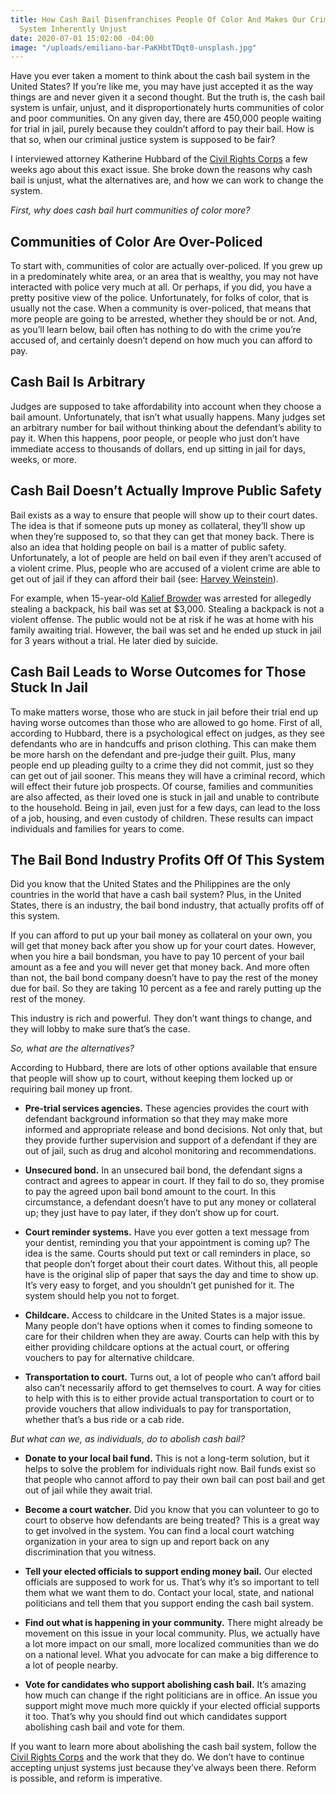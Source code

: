 ```yaml
---
title: How Cash Bail Disenfranchises People Of Color And Makes Our Criminal Justice
  System Inherently Unjust
date: 2020-07-01 15:02:00 -04:00
image: "/uploads/emiliano-bar-PaKHbtTDqt0-unsplash.jpg"
---
```


Have you ever taken a moment to think about the cash bail system in the United States? If you’re like me, you may have just accepted it as the way things are and never given it a second thought. But the truth is, the cash bail system is unfair, unjust, and it disproportionately hurts communities of color and poor communities. On any given day, there are 450,000 people waiting for trial in jail, purely because they couldn’t afford to pay their bail. How is that so, when our criminal justice system is supposed to be fair?

I interviewed attorney Katherine Hubbard of the [Civil Rights Corps](https://www.civilrightscorps.org/ "https://www.civilrightscorps.org/") a few weeks ago about this exact issue. She broke down the reasons why cash bail is unjust, what the alternatives are, and how we can work to change the system.

*First, why does cash bail hurt communities of color more?*

## **Communities of Color Are Over-Policed**

To start with, communities of color are actually over-policed. If you grew up in a predominately white area, or an area that is wealthy, you may not have interacted with police very much at all. Or perhaps, if you did, you have a pretty positive view of the police. Unfortunately, for folks of color, that is usually not the case. When a community is over-policed, that means that more people are going to be arrested, whether they should be or not. And, as you’ll learn below, bail often has nothing to do with the crime you’re accused of, and certainly doesn’t depend on how much you can afford to pay.

## **Cash Bail Is Arbitrary**

Judges are supposed to take affordability into account when they choose a bail amount. Unfortunately, that isn’t what usually happens. Many judges set an arbitrary number for bail without thinking about the defendant’s ability to pay it. When this happens, poor people, or people who just don’t have immediate access to thousands of dollars, end up sitting in jail for days, weeks, or more.

## **Cash Bail Doesn’t Actually Improve Public Safety**

Bail exists as a way to ensure that people will show up to their court dates. The idea is that if someone puts up money as collateral, they’ll show up when they’re supposed to, so that they can get that money back. There is also an idea that holding people on bail is a matter of public safety. Unfortunately, a lot of people are held on bail even if they aren’t accused of a violent crime. Plus, people who are accused of a violent crime are able to get out of jail if they can afford their bail (see: [Harvey Weinstein](https://abcnews.go.com/US/harvey-weinstein-posts-2m-bond-york-states-bail/story?id=67654901 "https://abcnews.go.com/US/harvey-weinstein-posts-2m-bond-york-states-bail/story?id=67654901")).

For example, when 15-year-old [Kalief Browder](https://www.newyorker.com/news/news-desk/kalief-browder-1993-2015 "https://www.newyorker.com/news/news-desk/kalief-browder-1993-2015") was arrested for allegedly stealing a backpack, his bail was set at $3,000. Stealing a backpack is not a violent offense. The public would not be at risk if he was at home with his family awaiting trial. However, the bail was set and he ended up stuck in jail for 3 years without a trial. He later died by suicide.

## **Cash Bail Leads to Worse Outcomes for Those Stuck In Jail**

To make matters worse, those who are stuck in jail before their trial end up having worse outcomes than those who are allowed to go home. First of all, according to Hubbard, there is a psychological effect on judges, as they see defendants who are in handcuffs and prison clothing. This can make them be more harsh on the defendant and pre-judge their guilt. Plus, many people end up pleading guilty to a crime they did not commit, just so they can get out of jail sooner. This means they will have a criminal record, which will effect their future job prospects. Of course, families and communities are also affected, as their loved one is stuck in jail and unable to contribute to the household. Being in jail, even just for a few days, can lead to the loss of a job, housing, and even custody of children. These results can impact individuals and families for years to come.

## **The Bail Bond Industry Profits Off Of This System**

Did you know that the United States and the Philippines are the only countries in the world that have a cash bail system? Plus, in the United States, there is an industry, the bail bond industry, that actually profits off of this system.

If you can afford to put up your bail money as collateral on your own, you will get that money back after you show up for your court dates. However, when you hire a bail bondsman, you have to pay 10 percent of your bail amount as a fee and you will never get that money back. And more often than not, the bail bond company doesn’t have to pay the rest of the money due for bail. So they are taking 10 percent as a fee and rarely putting up the rest of the money.

This industry is rich and powerful. They don’t want things to change, and they will lobby to make sure that’s the case.

*So, what are the alternatives?*

According to Hubbard, there are lots of other options available that ensure that people will show up to court, without keeping them locked up or requiring bail money up front.

* **Pre-trial services agencies.** These agencies provides the court with defendant background information so that they may make more informed and appropriate release and bond decisions. Not only that, but they provide further supervision and support of a defendant if they are out of jail, such as drug and alcohol monitoring and recommendations.

* **Unsecured bond.** In an unsecured bail bond, the defendant signs a contract and agrees to appear in court. If they fail to do so, they promise to pay the agreed upon bail bond amount to the court. In this circumstance, a defendant doesn’t have to put any money or collateral up; they just have to pay later, if they don’t show up for court.

* **Court reminder systems.** Have you ever gotten a text message from your dentist, reminding you that your appointment is coming up? The idea is the same. Courts should put text or call reminders in place, so that people don’t forget about their court dates. Without this, all people have is the original slip of paper that says the day and time to show up. It’s very easy to forget, and you shouldn’t get punished for it. The system should help you not to forget.

* **Childcare.** Access to childcare in the United States is a major issue. Many people don’t have options when it comes to finding someone to care for their children when they are away. Courts can help with this by either providing childcare options at the actual court, or offering vouchers to pay for alternative childcare.

* **Transportation to court.** Turns out, a lot of people who can’t afford bail also can’t necessarily afford to get themselves to court. A way for cities to help with this is to either provide actual transportation to court or to provide vouchers that allow individuals to pay for transportation, whether that’s a bus ride or a cab ride.

*But what can we, as individuals, do to abolish cash bail?*

* **Donate to your local bail fund.** This is not a long-term solution, but it helps to solve the problem for individuals right now. Bail funds exist so that people who cannot afford to pay their own bail can post bail and get out of jail while they await trial.

* **Become a court watcher.** Did you know that you can volunteer to go to court to observe how defendants are being treated? This is a great way to get involved in the system. You can find a local court watching organization in your area to sign up and report back on any discrimination that you witness.

* **Tell your elected officials to support ending money bail.** Our elected officials are supposed to work for us. That’s why it’s so important to tell them what we want them to do. Contact your local, state, and national politicians and tell them that you support ending the cash bail system.

* **Find out what is happening in your community.** There might already be movement on this issue in your local community. Plus, we actually have a lot more impact on our small, more localized communities than we do on a national level. What you advocate for can make a big difference to a lot of people nearby.

* **Vote for candidates who support abolishing cash bail.** It’s amazing how much can change if the right politicians are in office. An issue you support might move much more quickly if your elected official supports it too. That’s why you should find out which candidates support abolishing cash bail and vote for them.

If you want to learn more about abolishing the cash bail system, follow the [Civil Rights Corps](https://www.civilrightscorps.org/ "https://www.civilrightscorps.org/") and the work that they do. We don’t have to continue accepting unjust systems just because they’ve always been there. Reform is possible, and reform is imperative.